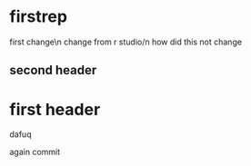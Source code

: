 # firstrep

first change\n
change from r studio/n
how did this not change

## second header

# first header
dafuq

again commit
